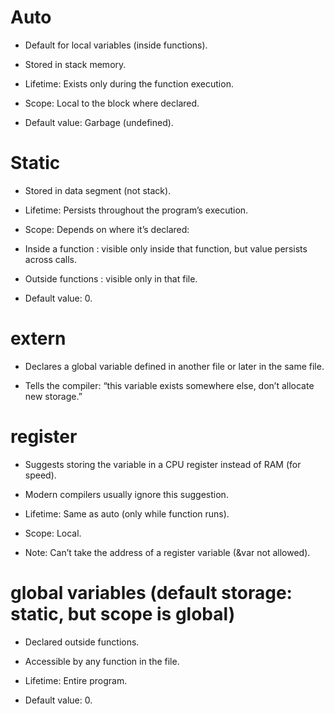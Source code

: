 # Auto 
- Default for local variables (inside functions).

- Stored in stack memory.

- Lifetime: Exists only during the function execution.

- Scope: Local to the block where declared.

- Default value: Garbage (undefined).


# Static
- Stored in data segment (not stack).

- Lifetime: Persists throughout the program’s execution.

- Scope: Depends on where it’s declared:

- Inside a function : visible only inside that function, but value persists across calls.

- Outside functions : visible only in that file.

- Default value: 0.

# extern

- Declares a global variable defined in another file or later in the same file.

- Tells the compiler: “this variable exists somewhere else, don’t allocate new storage.”

# register

- Suggests storing the variable in a CPU register instead of RAM (for speed).

- Modern compilers usually ignore this suggestion.

- Lifetime: Same as auto (only while function runs).

- Scope: Local.

- Note: Can’t take the address of a register variable (&var not allowed).

# global variables (default storage: static, but scope is global)

- Declared outside functions.

- Accessible by any function in the file.

- Lifetime: Entire program.

- Default value: 0.